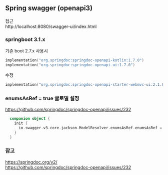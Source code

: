 ## Spring swagger (openapi3)

접근 <br/>
http://localhost:8080/swagger-ui/index.html

### springboot 3.1.x
기존 boot 2.7.x 사용시
```kotlin
implementation("org.springdoc:springdoc-openapi-kotlin:1.7.0")
implementation("org.springdoc:springdoc-openapi-ui:1.7.0")
```

수정
```kotlin
implementation("org.springdoc:springdoc-openapi-starter-webmvc-ui:2.1.0")
```

### enumsAsRef = true 글로벌 설정
https://github.com/springdoc/springdoc-openapi/issues/232 <br/>
```kotlin
  companion object {
    init {
      io.swagger.v3.core.jackson.ModelResolver.enumsAsRef.enumsAsRef = true
    }
  }
```

### 참고
https://springdoc.org/v2/ <br/>
https://github.com/springdoc/springdoc-openapi/issues/232